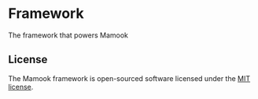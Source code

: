 # Framework
The framework that powers Mamook

## License

The Mamook framework is open-sourced software licensed under the [MIT license](http://opensource.org/licenses/MIT).
